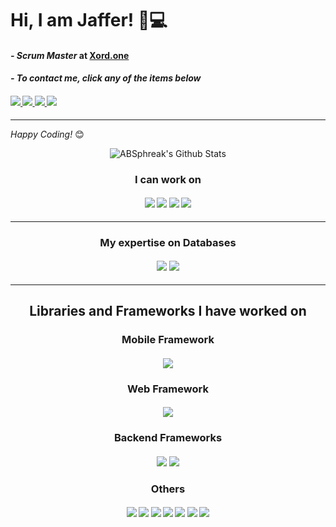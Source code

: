 # Hi, I am Jaffer! 👋:computer:

#### <i> - Scrum Master </i> at <a href='https://xord.com/'> Xord.one </a>
#### <i> - To contact me, click any of the items below </i>
#### <a href='https://web.facebook.com/Jafffyy'> <img src='https://img.shields.io/badge/Facebook-1877F2?style=for-the-badge&logo=facebook&logoColor=white' /> </a> <a href='https://www.instagram.com/jaffy_here/'> <img src='https://img.shields.io/badge/Instagram-E4405F?style=for-the-badge&logo=instagram&logoColor=white' /> </a> <a href='https://www.linkedin.com/in/syed-muhammad-jaffer-abbas-3a4ba719b/'> <img src='https://img.shields.io/badge/LinkedIn-0077B5?style=for-the-badge&logo=linkedin&logoColor=white' /> </a> <a href='https://github.com/JafferAbbas-codes/'> <img src='https://img.shields.io/badge/GitHub-100000?style=for-the-badge&logo=github&logoColor=white' /> </a>
<hr/>


<i>Happy Coding!</i> 😊

</div>

<div align="center">

<img align="center" src="https://github-readme-stats.vercel.app/api?username=ABSphreak&include_all_commits=true&count_private=true&show_icons=true&line_height=20&title_color=7A7ADB&icon_color=2234AE&text_color=D3D3D3&bg_color=0,000000,130F40" alt="ABSphreak's Github Stats">

</br>

### I can work on
#### <img src='https://img.shields.io/badge/HTML5-E34F26?style=for-the-badge&logo=html5&logoColor=white' /> <img src='https://img.shields.io/badge/CSS3-1572B6?style=for-the-badge&logo=css3&logoColor=white' /> <img src='https://img.shields.io/badge/JavaScript-323330?style=for-the-badge&logo=javascript&logoColor=F7DF1Ee' /> <img src='https://img.shields.io/badge/TypeScript-007ACC?style=for-the-badge&logo=typescript&logoColor=white' />
<hr/>

### My expertise on Databases
#### <img src='https://img.shields.io/badge/MySQL-00000F?style=for-the-badge&logo=mysql&logoColor=white' /> <img src='https://img.shields.io/badge/MongoDB-4EA94B?style=for-the-badge&logo=mongodb&logoColor=white' />
<hr/>

## Libraries and Frameworks I have worked on
### Mobile Framework
#### <img src='https://img.shields.io/badge/React_Native-20232A?style=for-the-badge&logo=react&logoColor=61DAFB' />
### Web Framework
#### <img src='https://img.shields.io/badge/React-20232A?style=for-the-badge&logo=react&logoColor=61DAFB' />
### Backend Frameworks
#### <img src='https://img.shields.io/badge/Node.js-43853D?style=for-the-badge&logo=node-dot-js&logoColor=white' /> <img src='https://img.shields.io/badge/Express.js-000000?style=for-the-badge&logo=express&logoColor=white' />
### Others
#### <img src='https://img.shields.io/badge/npm-CB3837?style=for-the-badge&logo=npm&logoColor=white' /> <img src='https://img.shields.io/badge/Bootstrap-563D7C?style=for-the-badge&logo=bootstrap&logoColor=white' /> <img src='https://img.shields.io/badge/Material--UI-0081CB?style=for-the-badge&logo=material-ui&logoColor=white' /> <img src='https://img.shields.io/badge/Redux-593D88?style=for-the-badge&logo=redux&logoColor=white' /> <img src='https://img.shields.io/badge/React_Router-CA4245?style=for-the-badge&logo=react-router&logoColor=white' /> <img src='https://img.shields.io/badge/GraphQl-E10098?style=for-the-badge&logo=graphql&logoColor=white' /> <img src='https://img.shields.io/badge/Postman-FF6C37?style=for-the-badge&logo=Postman&logoColor=white' />


